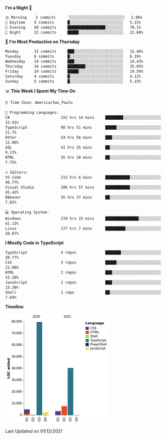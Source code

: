 <!--START_SECTION:waka-->
**I'm a Night 🦉** 

```text
🌞 Morning    2 commits      ░░░░░░░░░░░░░░░░░░░░░░░░░   2.06% 
🌆 Daytime    5 commits      █░░░░░░░░░░░░░░░░░░░░░░░░   5.15% 
🌃 Evening    68 commits     █████████████████░░░░░░░░   70.1% 
🌙 Night      22 commits     █████░░░░░░░░░░░░░░░░░░░░   22.68%

```
📅 **I'm Most Productive on Thursday** 

```text
Monday       15 commits     ███░░░░░░░░░░░░░░░░░░░░░░   15.46% 
Tuesday      6 commits      █░░░░░░░░░░░░░░░░░░░░░░░░   6.19% 
Wednesday    14 commits     ███░░░░░░░░░░░░░░░░░░░░░░   14.43% 
Thursday     34 commits     ████████░░░░░░░░░░░░░░░░░   35.05% 
Friday       19 commits     █████░░░░░░░░░░░░░░░░░░░░   19.59% 
Saturday     4 commits      █░░░░░░░░░░░░░░░░░░░░░░░░   4.12% 
Sunday       5 commits      █░░░░░░░░░░░░░░░░░░░░░░░░   5.15%

```


📊 **This Week I Spent My Time On** 

```text
⌚︎ Time Zone: America/Sao_Paulo

💬 Programming Languages: 
C#                       152 hrs 14 mins     ████████░░░░░░░░░░░░░░░░░   33.41% 
TypeScript               98 hrs 51 mins      █████░░░░░░░░░░░░░░░░░░░░   21.7% 
Other                    54 hrs 56 mins      ███░░░░░░░░░░░░░░░░░░░░░░   12.06% 
SQL                      41 hrs 35 mins      ██░░░░░░░░░░░░░░░░░░░░░░░   9.13% 
HTML                     35 hrs 18 mins      ██░░░░░░░░░░░░░░░░░░░░░░░   7.75%

🔥 Editors: 
VS Code                  213 hrs 6 mins      ███████████░░░░░░░░░░░░░░   46.77% 
Visual Studio            206 hrs 57 mins     ███████████░░░░░░░░░░░░░░   45.42% 
DBeaver                  35 hrs 37 mins      ██░░░░░░░░░░░░░░░░░░░░░░░   7.82%

💻 Operating System: 
Windows                  278 hrs 33 mins     ███████████████░░░░░░░░░░   61.13% 
Linux                    177 hrs 7 mins      █████████░░░░░░░░░░░░░░░░   38.87%

```

**I Mostly Code in TypeScript** 

```text
TypeScript               4 repos             ███████░░░░░░░░░░░░░░░░░░   30.77% 
CSS                      3 repos             █████░░░░░░░░░░░░░░░░░░░░   23.08% 
HTML                     2 repos             ███░░░░░░░░░░░░░░░░░░░░░░   15.38% 
JavaScript               2 repos             ███░░░░░░░░░░░░░░░░░░░░░░   15.38% 
Shell                    1 repo              ██░░░░░░░░░░░░░░░░░░░░░░░   7.69%

```


**Timeline**

![Chart not found](https://raw.githubusercontent.com/jonhoffmam/jonhoffmam/master/charts/bar_graph.png) 


 Last Updated on 01/12/2021
<!--END_SECTION:waka-->
